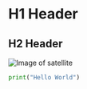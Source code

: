 # H1 Header
## H2 Header

![Image of satellite](https://static.vecteezy.com/system/resources/previews/022/666/571/original/space-satellite-cartoon-colored-clipart-free-vector.jpg)

``` python
print("Hello World")
```
